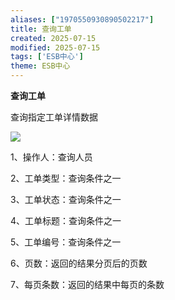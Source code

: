 ```yaml
---
aliases: ["1970550930890502217"]
title: 查询工单
created: 2025-07-15
modified: 2025-07-15
tags: ['ESB中心']
theme: ESB中心
---
```


**查询工单**

查询指定工单详情数据

![](8fe0c5f1e97b399669f798016f45efa6.jpg)

1、操作人：查询人员

2、工单类型：查询条件之一

3、工单状态：查询条件之一

4、工单标题：查询条件之一

5、工单编号：查询条件之一

6、页数：返回的结果分页后的页数

7、每页条数：返回的结果中每页的条数